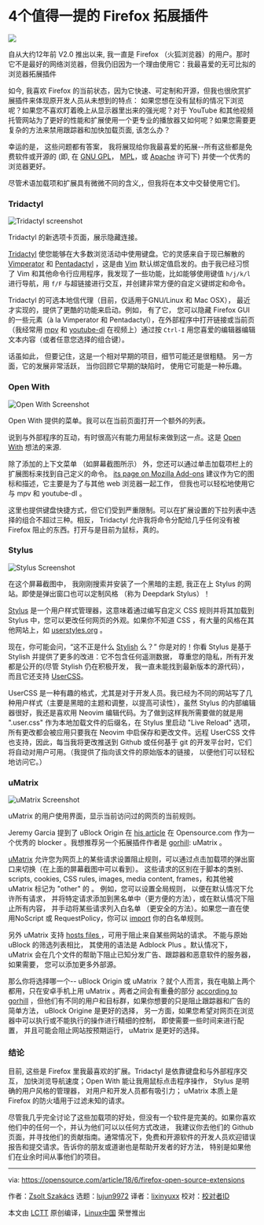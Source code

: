 4个值得一提的 Firefox 拓展插件
======

![](https://opensource.com/sites/default/files/styles/image-full-size/public/lead-images/firefox_blue_lead.jpg?itok=gYaubJUv)

自从大约12年前  V2.0 推出以来, 我一直是 Firefox （火狐浏览器）的用户。那时它不是最好的网络浏览器，但我仍旧因为一个理由使用它：我最喜爱的无可比拟的浏览器拓展插件

如今, 我喜欢 Firefox 的当前状态，因为它快速、可定制和开源，但我也很欣赏扩展插件来体现原开发人员从未想到的特点： 如果您想在没有鼠标的情况下浏览呢？如果您不喜欢盯着晚上从显示器里出来的强光呢？对于 YouTube 和其他视频托管网站为了更好的性能和扩展使用一个更专业的播放器又如何呢？如果您需要更复杂的方法来禁用跟踪器和加快加载页面, 该怎么办？

幸运的是， 这些问题都有答案， 我将展现给你我最喜爱的拓展--所有这些都是免费软件或开源的 (即, 在 [GNU GPL][1]， [MPL][2]，或  [Apache][3] 许可下) 并使一个优秀的浏览器更好。

尽管术语加载项和扩展具有微微不同的含义,，但我将在本文中交替使用它们。

### Tridactyl

![Tridactyl screenshot][5]

Tridactyl 的新选项卡页面，展示隐藏连接。

[Tridactyl][6] 使您能够在大多数浏览活动中使用键盘。它的灵感来自于现已解散的 [Vimperator][7] 和 [Pentadactyl][8] ，这是由 [Vim][9] 默认绑定值启发的。由于我已经习惯了 Vim 和其他命令行应用程序，我发现了一些功能，比如能够使用键值 `h/j/k/l` 进行导航，用 `f/F`  与超链接进行交互，并创建非常方便的自定义键绑定和命令。

Tridactyl 的可选本地信代理（目前，仅适用于GNU/Linux 和 Mac OSX）， 最近才实现的，提供了更酷的功能来启动。例如， 有了它， 您可以隐藏 Firefox GUI 的一些元素（à la Vimperator 和 Pentadactyl），在外部程序中打开链接或当前页 （我经常用 [mpv][10] 和 [youtube-dl][11] 在视频上）通过按 `Ctrl-I` 用您喜爱的编辑器编辑文本内容（或者任意您选择的组合键）。

话虽如此， 但要记住，这是一个相对早期的项目，细节可能还是很粗糙。 另一方面，它的发展非常活跃， 当你回顾它早期的缺陷时， 使用它可能是一种乐趣。

### Open With

![Open With Screenshot][13]

Open With 提供的菜单。我可以在当前页面打开一个额外的列表。

说到与外部程序的互动，有时很高兴有能力用鼠标来做到这一点。这是 [Open With][14] 想法的来源.

除了添加的上下文菜单 （如屏幕截图所示） 外，您还可以通过单击加载项栏上的扩展图标来找到自己定义的命令。 [its page on Mozilla Add-ons][14] 建议作为它的图标和描述，它主要是为了与其他 web 浏览器一起工作， 但我也可以轻松地使用它与 mpv 和 youtube-dl 。

这里也提供键盘快捷方式，但它们受到严重限制。可以在扩展设置的下拉列表中选择的组合不超过三种。相反， Tridactyl 允许我将命令分配给几乎任何没有被 Firefox 阻止的东西。打开与是目前为鼠标，真的。

### Stylus

![Stylus Screenshot][16]

在这个屏幕截图中， 我刚刚搜索并安装了一个黑暗的主题, 我正在上 Stylus 的网站。即使是弹出窗口也可以定制风格 （称为 Deepdark Stylus）！

[Stylus][17] 是一个用户样式管理器，这意味着通过编写自定义 CSS 规则并将其加载到 Stylus 中，您可以更改任何网页的外观。如果你不知道 CSS ，有大量的风格在其他网站上，如 [userstyles.org][18] 。

现在，你可能会问，“这不正是什么 [Stylish][19] 么？” 你是对的！你看 Stylus 是基于 Stylish 并提供了更多的改进：它不包含任何遥测数据， 尊重您的隐私，所有开发都是公开的(尽管 Stylish 仍在积极开发， 我一直未能找到最新版本的源代码）， 而且它还支持 [UserCSS][20]。

UserCSS 是一种有趣的格式，尤其是对于开发人员。我已经为不同的网站写了几种用户样式（主要是黑暗的主题和调整，以提高可读性），虽然 Stylus 的内部编辑器很好，我还是喜欢用 Neovim 编辑代码。为了做到这样我所需要做的就是用 ".user.css" 作为本地加载文件的后缀名，在 Stylus 里启动 "Live Reload" 选项，所有更改都会被应用只要我在 Neovim 中启保存和更改文件。远程 UserCSS 文件也支持，因此，每当我将更改推送到 Github 或任何基于 git 的开发平台时，它们将自动对用户可用。（我提供了指向该文件的原始版本的链接， 以便他们可以轻松地访问它。）

### uMatrix

![uMatrix Screenshot][22]

uMatrix 的用户使用界面，显示当前访问过的网页的当前规则。

Jeremy Garcia 提到了 uBlock Origin 在 [his article][23] 在 Opensource.com 作为一个优秀的 blocker 。我想推荐另一个拓展插件作者是 [gorhill][24]: uMatrix 。

[uMatrix][25] 允许您为网页上的某些请求设置阻止规则，可以通过点击加载项的弹出窗口来切换（在上面的屏幕截图中可以看到）。 这些请求的区别在于脚本的类别、 scripts, cookies, CSS rules, images, media content, frames，和其他被 uMatrix 标记为 "other" 的 。 例如，您可以设置全局规则， 以便在默认情况下允许所有请求， 并将特定请求添加到黑名单中（更方便的方法），或在默认情况下阻止所有内容， 并手动将某些请求列入白名单 （更安全的方法）。如果您一直在使用NoScript 或 RequestPolicy，你可以 [import][26] 你的白名单规则。

另外 uMatrix 支持 [hosts files ][27]，可用于阻止来自某些网站的请求。 不能与原始 uBlock 的筛选列表相比， 其使用的语法是 Adblock Plus 。默认情况下， uMatrix 会在几个文件的帮助下阻止已知分发广告、跟踪器和恶意软件的服务器， 如果需要， 您可以添加更多外部源。

那么你将选择哪一个-- uBlock Origin 或 uMatrix ？就个人而言，我在电脑上两个都用，只在安卓手机上用 uMatrix 。两者之间会有重叠的部分 [according to gorhill][28] ，但他们有不同的用户和目标群，如果你想要的只是阻止跟踪器和广告的简单方法， uBlock Origine 是更好的选择， 另一方面，如果您希望对网页在浏览器中可以执行或不能执行的操作进行精细的控制， 即使需要一些时间来进行配置， 并且可能会阻止网站按预期运行， uMatrix 是更好的选择。

### 结论

目前, 这些是 Firefox 里我最喜欢的扩展。Tridactyl 是依靠键盘和与外部程序交互， 加快浏览导航速度；Open With 能让我用鼠标点击程序操作， Stylus 是明确的用户风格的管理器， 对用户和开发人员都有吸引力； uMatrix 本质上是 Firefox 的防火墙用于过滤未知的请求。

尽管我几乎完全讨论了这些加载项的好处，但没有一个软件是完美的。如果你喜欢他们中的任何一个，并认为他们可以以任何方式改进， 我建议你去他们的 Github 页面，并寻找他们的贡献指南。通常情况下，免费和开源软件的开发人员欢迎错误报告和提交请求。告诉你的朋友或道谢也是帮助开发者的好方法， 特别是如果他们在业余时间从事他们的项目。

--------------------------------------------------------------------------------

via: https://opensource.com/article/18/6/firefox-open-source-extensions

作者：[Zsolt Szakács][a]
选题：[lujun9972](https://github.com/lujun9972)
译者：[lixinyuxx](https://github.com/lixinyuxx)
校对：[校对者ID](https://github.com/校对者ID)

本文由 [LCTT](https://github.com/LCTT/TranslateProject) 原创编译，[Linux中国](https://linux.cn/) 荣誉推出

[a]:https://opensource.com/users/zsolt
[1]:https://www.gnu.org/licenses/gpl-3.0.en.html
[2]:https://www.mozilla.org/en-US/MPL/
[3]:https://www.apache.org/licenses/LICENSE-2.0
[4]:/file/398411
[5]:https://opensource.com/sites/default/files/uploads/tridactyl.png "Tridactyl's new tab page, showcasing link hinting"
[6]:https://addons.mozilla.org/en-US/firefox/addon/tridactyl-vim/
[7]:https://github.com/vimperator/vimperator-labs
[8]:https://addons.mozilla.org/en-US/firefox/addon/pentadactyl/
[9]:https://www.vim.org/
[10]:https://mpv.io/
[11]:https://rg3.github.io/youtube-dl/index.html
[12]:/file/398416
[13]:https://opensource.com/sites/default/files/uploads/openwith.png "A context menu provided by Open With. I can open the current page with one of the external programs listed here."
[14]:https://addons.mozilla.org/en-US/firefox/addon/open-with/
[15]:/file/398421
[16]:https://opensource.com/sites/default/files/uploads/stylus.png "In this screenshot, I've just searched for and installed a dark theme for the site I'm currently on with Stylus. Even the popup has custom style (called Deepdark Stylus)!"
[17]:https://addons.mozilla.org/en-US/firefox/addon/styl-us/
[18]:https://userstyles.org/
[19]:https://addons.mozilla.org/en-US/firefox/addon/stylish/
[20]:https://github.com/openstyles/stylus/wiki/Usercss
[21]:/file/398426
[22]:https://opensource.com/sites/default/files/uploads/umatrix.png "The user interface of uMatrix, showing the current rules for the currently visited webpage."
[23]:https://opensource.com/article/18/5/firefox-extensions
[24]:https://addons.mozilla.org/en-US/firefox/user/gorhill/
[25]:https://addons.mozilla.org/en-US/firefox/addon/umatrix
[26]:https://github.com/gorhill/uMatrix/wiki/FAQ
[27]:https://en.wikipedia.org/wiki/Hosts_(file)
[28]:https://github.com/gorhill/uMatrix/issues/32#issuecomment-61372436
